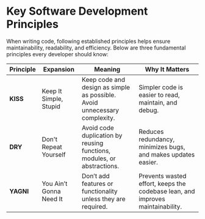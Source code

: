 # Key Software Development Principles

When writing code, following established principles helps ensure maintainability, readability, and efficiency. Below are three fundamental principles every developer should know:

| Principle | Expansion               | Meaning                                                                   | Why It Matters                                                                 |
| --------- | ----------------------- | ------------------------------------------------------------------------- | ------------------------------------------------------------------------------ |
| **KISS**  | Keep It Simple, Stupid  | Keep code and design as simple as possible. Avoid unnecessary complexity. | Simpler code is easier to read, maintain, and debug.                           |
| **DRY**   | Don't Repeat Yourself   | Avoid code duplication by reusing functions, modules, or abstractions.    | Reduces redundancy, minimizes bugs, and makes updates easier.                  |
| **YAGNI** | You Ain’t Gonna Need It | Don’t add features or functionality unless they are required.             | Prevents wasted effort, keeps the codebase lean, and improves maintainability. |
